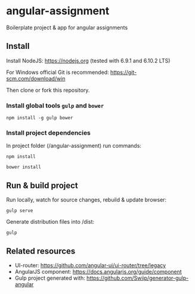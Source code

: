 # angular-assignment

Boilerplate project & app for angular assignments

## Install

Install NodeJS: https://nodejs.org (tested with 6.9.1 and 6.10.2 LTS)

For Windows official Git is recommended: https://git-scm.com/download/win

Then clone or fork this repository.

### Install global tools `gulp` and `bower`
```
npm install -g gulp bower
```

### Install project dependencies

In project folder (/angular-assignment) run commands:

```
npm install
```

```
bower install
```

## Run & build project

Run locally, watch for source changes, rebuild & update browser:

```
gulp serve
```

Generate distribution files into /dist:

```
gulp
```

## Related resources

- UI-router: https://github.com/angular-ui/ui-router/tree/legacy
- AngularJS component: https://docs.angularjs.org/guide/component
- Gulp project generated with: https://github.com/Swiip/generator-gulp-angular
